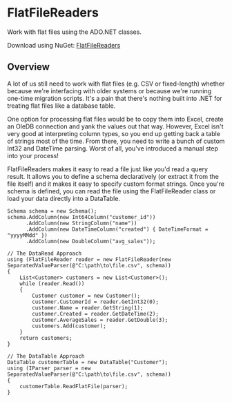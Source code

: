 # FlatFileReaders

Work with flat files using the ADO.NET classes.

Download using NuGet: [FlatFileReaders](http://nuget.org/packages/FlatFileReaders)

## Overview
A lot of us still need to work with flat files (e.g. CSV or fixed-length) whether because we're interfacing with older systems or because we're running one-time migration scripts. It's a pain that there's nothing built into .NET for treating flat files like a database table.

One option for processing flat files would be to copy them into Excel, create an OleDB connection and yank the values out that way. However, Excel isn't very good at interpreting column types, so you end up getting back a table of strings most of the time. From there, you need to write a bunch of custom Int32 and DateTime parsing. Worst of all, you've introduced a manual step into your process!

FlatFileReaders makes it easy to read a file just like you'd read a query result. It allows you to define a schema declaratively (or extract it from the file itself) and it makes it easy to specify custom format strings. Once you're schema is defined, you can read the file using the FlatFileReader class or load your data directly into a DataTable.

    Schema schema = new Schema();
    schema.AddColumn(new Int64Column("customer_id"))
          .AddColumn(new StringColumn("name"))
          .AddColumn(new DateTimeColumn("created") { DateTimeFormat = "yyyyMMdd" })
          .AddColumn(new DoubleColumn("avg_sales"));
	
    // The DataRead Approach
    using (FlatFileReader reader = new FlatFileReader(new SeparatedValueParser(@"C:\path\to\file.csv", schema))
    {
        List<Customer> customers = new List<Customer>();
        while (reader.Read())
        {
            Customer customer = new Customer();
            customer.CustomerId = reader.GetInt32(0);
            customer.Name = reader.GetString(1);
            customer.Created = reader.GetDateTime(2);
            customer.AverageSales = reader.GetDouble(3);
            customers.Add(customer);
        }
        return customers;
    }
	
    // The DataTable Approach
    DataTable customerTable = new DataTable("Customer");
    using (IParser parser = new SeparatedValueParser(@"C:\path\to\file.csv", schema))
    {
        customerTable.ReadFlatFile(parser);
    }
